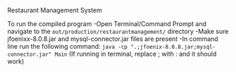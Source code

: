 Restaurant Management System


To run the compiled program
  -Open Terminal/Command Prompt and navigate to the `out/production/restaurantmanagement/` directory
  -Make sure jfoenixx-8.0.8.jar and mysql-connector.jar files are present
  -In command line run the following command: `java -cp ".;jfoenix-8.0.8.jar;mysql-connector.jar" Main`
  (If running in terminal, replace ; with : and it should work)
